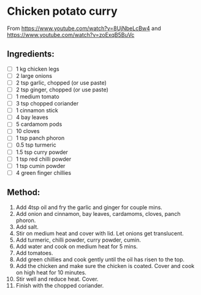 # Chicken potato curry
From https://www.youtube.com/watch?v=8UjNbeLcBw4 and https://www.youtube.com/watch?v=zoExqB5BuVc


## Ingredients:
- [ ] 1 kg chicken legs
- [ ] 2 large onions
- [ ] 2 tsp garlic, chopped (or use paste)
- [ ] 2 tsp ginger, chopped (or use paste)
- [ ] 1 medium tomato
- [ ] 3 tsp chopped coriander
- [ ] 1 cinnamon stick
- [ ] 4 bay leaves
- [ ] 5 cardamom pods
- [ ] 10 cloves
- [ ] 1 tsp panch phoron
- [ ] 0.5 tsp turmeric
- [ ] 1.5 tsp curry powder
- [ ] 1 tsp red chilli powder
- [ ] 1 tsp cumin powder
- [ ] 4 green finger chillies

## Method:
1. Add 4tsp oil and fry the garlic and ginger for couple mins.
2. Add onion and cinnamon, bay leaves,  cardamoms, cloves, panch phoron.
3. Add salt.
4. Stir on medium heat and cover with lid. Let onions get translucent.
5. Add turmeric, chilli powder, curry powder, cumin.
6. Add water and cook on medium heat for 5 mins.
7. Add tomatoes.
8. Add green chillies and cook gently until the oil has risen to the top.
9. Add the chicken and make sure the chicken is coated. Cover and cook on high heat for 10 minutes.
10. Stir well and reduce heat. Cover.
11. Finish with the chopped coriander.
